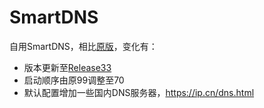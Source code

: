 # SmartDNS

自用SmartDNS，相比[原版](https://github.com/pymumu/openwrt-smartdns)，变化有：
- 版本更新至[Release33](https://github.com/pymumu/smartdns/releases/tag/Release33)
- 启动顺序由原99调整至70
- 默认配置增加一些国内DNS服务器，https://ip.cn/dns.html
